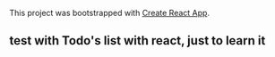 This project was bootstrapped with [Create React App](https://github.com/facebook/create-react-app).

## test with Todo's list with react, just to learn it
